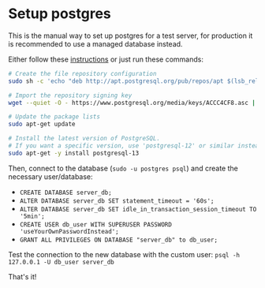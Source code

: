 # Setup postgres
This is the manual way to set up postgres for a test server, for production it is recommended to use a managed database instead.

Either follow these [instructions](https://postgreshelp.com/postgresql-13-install-in-ubuntu/) or just run these commands:

```bash
# Create the file repository configuration
sudo sh -c 'echo "deb http://apt.postgresql.org/pub/repos/apt $(lsb_release -cs)-pgdg main" > /etc/apt/sources.list.d/pgdg.list'

# Import the repository signing key
wget --quiet -O - https://www.postgresql.org/media/keys/ACCC4CF8.asc | sudo apt-key add -

# Update the package lists
sudo apt-get update

# Install the latest version of PostgreSQL.
# If you want a specific version, use 'postgresql-12' or similar instead of 'postgresql':
sudo apt-get -y install postgresql-13
```

Then, connect to the database (`sudo -u postgres psql`) and create the necessary user/database:
- `CREATE DATABASE server_db;`
- `ALTER DATABASE server_db SET statement_timeout = '60s';`
- `ALTER DATABASE server_db SET idle_in_transaction_session_timeout TO '5min';`
- `CREATE USER db_user WITH SUPERUSER PASSWORD 'useYourOwnPasswordInstead';`
- `GRANT ALL PRIVILEGES ON DATABASE "server_db" to db_user;`

Test the connection to the new database with the custom user: `psql -h 127.0.0.1 -U db_user server_db`

That's it!

